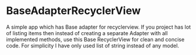 # BaseAdapterRecyclerView
A simple app which has Base adapter for recyclerview.
If you project has lot of listing items then instead of creating a separate Adapter with all implemented methods, use this Base RecyclerView for clean and concise code.
For simplicity I have only used list of string instead of any model.
